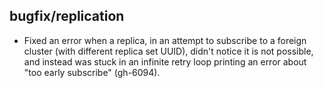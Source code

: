 ## bugfix/replication

* Fixed an error when a replica, in an attempt to subscribe to a foreign cluster
  (with different replica set UUID), didn't notice it is not possible, and
  instead was stuck in an infinite retry loop printing an error about "too
  early subscribe" (gh-6094).
